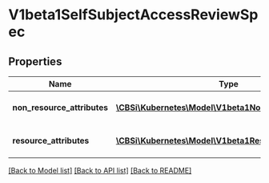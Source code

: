 # V1beta1SelfSubjectAccessReviewSpec

## Properties
Name | Type | Description | Notes
------------ | ------------- | ------------- | -------------
**non_resource_attributes** | [**\CBSi\Kubernetes\Model\V1beta1NonResourceAttributes**](V1beta1NonResourceAttributes.md) | NonResourceAttributes describes information for a non-resource access request | [optional] 
**resource_attributes** | [**\CBSi\Kubernetes\Model\V1beta1ResourceAttributes**](V1beta1ResourceAttributes.md) | ResourceAuthorizationAttributes describes information for a resource access request | [optional] 

[[Back to Model list]](../README.md#documentation-for-models) [[Back to API list]](../README.md#documentation-for-api-endpoints) [[Back to README]](../README.md)


